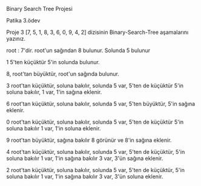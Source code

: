 Binary Search Tree Projesi

Patika 3.ödev

Proje 3
[7, 5, 1, 8, 3, 6, 0, 9, 4, 2] dizisinin Binary-Search-Tree aşamalarını yazınız.

root : 7'dir. root'un sağından 8 bulunur. Solunda 5 bulunur

1 5'ten küçüktür 5'in solunda bulunur.

8, root'tan büyüktür, root'un sağında bulunur.

3 root'tan küçüktür, soluna bakılır, solunda 5 var, 5'ten de küçüktür 5'in soluna bakılır, 1 var, 1'in sağına eklenir.

6 root'tan küçüktür, soluna bakılır, solunda 5 var, 5'ten büyüktür, 5'in sağına eklenir.

0 root'tan küçüktür, soluna bakılır, solunda 5 var, 5'ten de küçüktür 5'in soluna bakılır 1 var, 1'in soluna eklenir.

9 root'tan büyüktür, sağına bakılır 8 görünür ve 8'in sağına eklenir.

4 root'tan küçüktür, soluna bakılır, solunda 5 var, 5'ten de küçüktür, 5'in soluna bakılır 1 var, 1'in sağına bakılır 3 var, 3'ün sağına eklenir.

2 root'tan küçüktür, soluna bakılır, solunda 5 var, 5'ten de küçüktür, 5'in soluna bakılır 1 var, 1'in sağına bakılır 3 var, 3'ün soluna eklenir.
